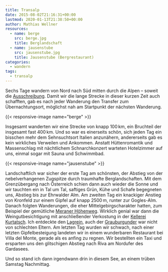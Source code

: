 ```yaml
---
title: Transalp
date: 2015-08-02T21:16:31+00:00
lastmod: 2020-01-13T21:38:50+00:00
author: Mathias Wellner
resources:
  - name: berge
    src: berge.jpg
    title: Berglandschaft
  - name: jausenstube
    src: jausenstube.jpg
    title: Jausenstube (Bergrestaurant)
categories:
  - wandern
tags:
  - transalp
---
```

Sechs Tage wandern von Nord nach Süd mitten durch die Alpen &ndash; soweit die <a href="http://www.frosch-sportreisen.de/wanderreisen/transalp-trekking.aspx" title="Transalp - Trekking" target="_blank">Ausschreibung</a>. Damit wir die lange Strecke in dieser kurzen Zeit auch schafften, gab es nach jeder Wanderung den Transfer zum Übernachtungsort, möglichst nah am Startpunkt der nächsten Wanderung. 
<!--more-->

{{< responsive-image name="berge" >}}

Insgesamt wanderten wir eine Strecke von knapp 100&thinsp;km, ein Bruchteil der insgesamt fast 400&thinsp;km. Und so war es einerseits schön, sich jeden Tag ein bisschen mehr dem Sehnsuchtsort Italien anzunähern, andererseits gab es kein wirkliches Verweilen und Ankommen. Anstatt Hüttenromantik und Massenschlag mit nächtlichem Schnarchkonzert warteten Hotelzimmer auf uns, einmal sogar mit Sauna und Schwimmbad. 

{{< responsive-image name="jausenstube" >}}

Landschaftlich war sicher der erste Tag am schönsten, der Abstieg von der nebelverhangenen Zugspitze durch traumhafte Berglandschaften. Mit dem Grenzübergang nach Österreich schien dann auch wieder die Sonne und wir tauchten ein in Tal um Tal, saftiges Grün, Kühe und Schafe begegneten uns, Abstieg bis zur Ehrwalder Alm. Am zweiten Tag ein knackiger Anstieg von Kronfeld zur einem Gipfel auf knapp 2500&thinsp;m, runter zur Gogles-Alm. Danach folgten Wanderungen, die eher Mittelgebirgscharakter hatten, zum Beispiel der gemütliche <a href="https://de.wikipedia.org/wiki/Meraner_H%C3%B6henweg" title="Meraner Höhenweg" target="_blank">Meraner Höhenweg</a>. Wirklich genial war dann die Weingutbesichtigung mit anschließender Verkostung in der <a href="http://www.kellerei-kurtatsch.it/" title="Kellerei Kurtatsch" target="_blank">Kellerei Kurtatsch</a>. Ich entdeckte den <a href="http://www.kellerei-kurtatsch.it/weine/lagen/lagrein/" title="Südtirol Lagrein" target="_blank" class="broken_link">Lagrein</a>, auch der <a href="http://www.kellerei-kurtatsch.it/weine/lagen/pinot-grigio/" title="Südtirol Pinot Grigio" target="_blank" class="broken_link">Grauburgunder</a> war nicht von schlechten Eltern. Am letzten Tag wurden wir schwach, nach einer letzten Gipfelbesteigung landeten wir in einem wunderbaren Restaurant bei Villa del Monte, gerade als es anfing zu regnen. Wir bestellten ein Taxi und ersparten uns den glitschigen Abstieg nach Riva am Nordufer des Gardasees. 

Und so stand ich dann irgendwann drin in diesem See, an einem trüben Samstag Nachmittag.